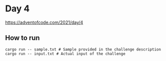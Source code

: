 # Day 4

https://adventofcode.com/2021/day/4

## How to run

```
cargo run -- sample.txt # Sample provided in the challenge description
cargo run -- input.txt # Actual input of the challenge
```
